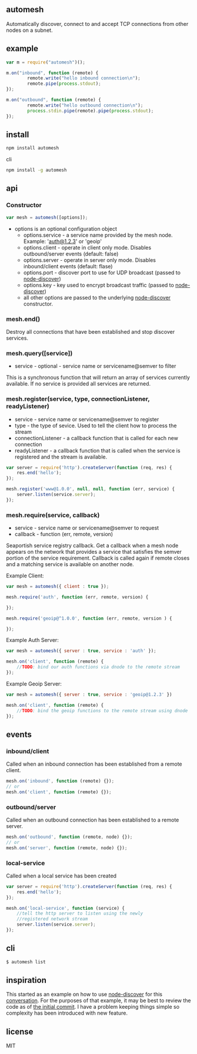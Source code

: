 automesh
--------

Automatically discover, connect to and accept TCP connections from other
nodes on a subnet.

example
-------

```js
var m = require("automesh")();

m.on("inbound", function (remote) {
        remote.write("hello inbound connection\n");
        remote.pipe(process.stdout);
});

m.on("outbound", function (remote) {
        remote.write("hello outbound connection\n");
        process.stdin.pipe(remote).pipe(process.stdout);
});
```

install
-------

```bash
npm install automesh
```

cli

```bash
npm install -g automesh
```


api
---

### Constructor

```js
var mesh = automesh([options]);
```

* options is an optional configuration object
	* options.service - a service name provided by the mesh node. Example: 'auth@1.2.3' or 'geoip'
	* options.client - operate in client only mode. Disables outbound/server events (default: false)
	* options.server - operate in server only mode. Disables inbound/client events (default: flase)
	* options.port - discover port to use for UDP broadcast (passed to [node-discover][4])
	* options.key - key used to encrypt broadcast traffic (passed to [node-discover][4])
	* all other options are passed to the underlying [node-discover][4]
	constructor.

### mesh.end()

Destroy all connections that have been established and stop discover
services.

### mesh.query([service])

* service - optional - service name or servicename@semver to filter

This is a synchronous function that will return an array of services
currently available. If no service is provided all services are returned.

### mesh.register(service, type, connectionListener, readyListener)

* service - service name or servicename@semver to register
* type - the type of sevice. Used to tell the client how to process the stream
* connectionListener - a callback function that is called for each new connection
* readyListener - a callback function that is called when the service is registered
		and the stream is available. 

```js
var server = require('http').createServer(function (req, res) {
	res.end('hello');
});

mesh.register('www@1.0.0', null, null, function (err, service) {
	server.listen(service.server);
});
```

### mesh.require(service, callback)

* service - service name or servicename@semver to request
* callback - function (err, remote, version) 

Seaportish service registry callback. Get a callback when a mesh node
appears on the network that provides a service that satisfies the semver portion
of the service requirement. Callback is called again if remote closes and a 
matching service is available on another node.

Example Client:

```js
var mesh = automesh({ client : true });

mesh.require('auth', function (err, remote, version) {

});

mesh.require('geoip@^1.0.0', function (err, remote, version ) {

});
```

Example Auth Server:

```js
var mesh = automesh({ server : true, service : 'auth' });

mesh.on('client', function (remote) {
	//TODO: bind our auth functions via dnode to the remote stream
});
```

Example Geoip Server:

```js
var mesh = automesh({ server : true, service : 'geoip@1.2.3' })

mesh.on('client', function (remote) {
	//TODO: bind the geoip functions to the remote stream using dnode
});
```

events
------

### inbound/client

Called when an inbound connection has been established
from a remote client.

```js
mesh.on('inbound', function (remote) {});
// or
mesh.on('client', function (remote) {});
```

### outbound/server

Called when an outbound connection has been established
to a remote server.

```js
mesh.on('outbound', function (remote, node) {});
// or
mesh.on('server', function (remote, node) {});
```

### local-service

Called when a local service has been created

```js
var server = require('http').createServer(function (req, res) {
	res.end('hello');
});

mesh.on('local-service', function (service) {
	//tell the http server to listen using the newly
	//registered network stream
	server.listen(service.server);
});
```


cli
---

```bash
$ automesh list
```

inspiration
-----------

This started as an example on how to use [node-discover][3] for this [conversation][1].
For the purposes of that example, it may be best to review the code as of [the initial commit][2].
I have a problem keeping things simple so complexity has been introduced with new feature.

license
-------

MIT

[1]: https://github.com/wankdanker/node-discover/issues/7#issuecomment-72145016
[2]: https://github.com/wankdanker/node-automesh/tree/v1.0.0
[3]: https://github.com/wankdanker/node-discover
[4]: https://github.com/wankdanker/node-discover/#constructor
